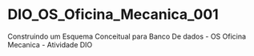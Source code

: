 # DIO_OS_Oficina_Mecanica_001
Construindo um Esquema Conceitual para Banco De dados - OS Oficina Mecanica - Atividade DIO
